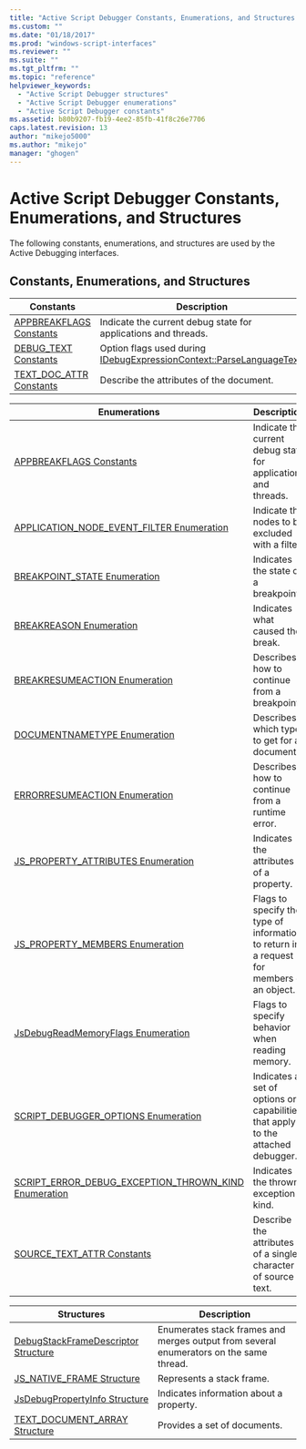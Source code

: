 ```yaml
---
title: "Active Script Debugger Constants, Enumerations, and Structures | Microsoft Docs"
ms.custom: ""
ms.date: "01/18/2017"
ms.prod: "windows-script-interfaces"
ms.reviewer: ""
ms.suite: ""
ms.tgt_pltfrm: ""
ms.topic: "reference"
helpviewer_keywords: 
  - "Active Script Debugger structures"
  - "Active Script Debugger enumerations"
  - "Active Script Debugger constants"
ms.assetid: b80b9207-fb19-4ee2-85fb-41f8c26e7706
caps.latest.revision: 13
author: "mikejo5000"
ms.author: "mikejo"
manager: "ghogen"
---
```

# Active Script Debugger Constants, Enumerations, and Structures
The following constants, enumerations, and structures are used by the Active Debugging interfaces.  
  
## Constants, Enumerations, and Structures  
  
|Constants|Description|  
|---------------|-----------------|  
|[APPBREAKFLAGS Constants](../../winscript/reference/appbreakflags-enumeration.md)|Indicate the current debug state for applications and threads.|  
|[DEBUG_TEXT Constants](../../winscript/reference/debug-text-constants.md)|Option flags used during [IDebugExpressionContext::ParseLanguageText](../../winscript/reference/idebugexpressioncontext-parselanguagetext.md).|  
|[TEXT_DOC_ATTR Constants](../../winscript/reference/text-doc-attr-constants.md)|Describe the attributes of the document.|  
  
|Enumerations|Description|  
|------------------|-----------------|  
|[APPBREAKFLAGS Constants](../../winscript/reference/appbreakflags-enumeration.md)|Indicate the current debug state for applications and threads.|  
|[APPLICATION_NODE_EVENT_FILTER Enumeration](../../winscript/reference/application-node-event-filter-enumeration.md)|Indicate the nodes to be excluded with a filter.|  
|[BREAKPOINT_STATE Enumeration](../../winscript/reference/breakpoint-state-enumeration.md)|Indicates the state of a breakpoint.|  
|[BREAKREASON Enumeration](../../winscript/reference/breakreason-enumeration.md)|Indicates what caused the break.|  
|[BREAKRESUMEACTION Enumeration](../../winscript/reference/breakresumeaction-enumeration.md)|Describes how to continue from a breakpoint.|  
|[DOCUMENTNAMETYPE Enumeration](../../winscript/reference/documentnametype-enumeration.md)|Describes which type to get for a document.|  
|[ERRORRESUMEACTION Enumeration](../../winscript/reference/errorresumeaction-enumeration.md)|Describes how to continue from a runtime error.|  
|[JS_PROPERTY_ATTRIBUTES Enumeration](../../winscript/reference/js-property-attributes-enumeration.md)|Indicates the attributes of a property.|  
|[JS_PROPERTY_MEMBERS Enumeration](../../winscript/reference/js-property-members-enumeration.md)|Flags to specify the type of information to return in a request for members of an object.|  
|[JsDebugReadMemoryFlags Enumeration](../../winscript/reference/jsdebugreadmemoryflags-enumeration.md)|Flags to specify behavior when reading memory.|  
|[SCRIPT_DEBUGGER_OPTIONS Enumeration](../../winscript/reference/script-debugger-options-enumeration.md)|Indicates a set of options or capabilities that apply to the attached debugger.|  
|[SCRIPT_ERROR_DEBUG_EXCEPTION_THROWN_KIND Enumeration](../../winscript/reference/script-error-debug-exception-thrown-kind-enumeration.md)|Indicates the thrown exception kind.|  
|[SOURCE_TEXT_ATTR Constants](../../winscript/reference/source-text-attr-enumeration.md)|Describe the attributes of a single character of source text.|  
  
|Structures|Description|  
|----------------|-----------------|  
|[DebugStackFrameDescriptor Structure](../../winscript/reference/debugstackframedescriptor-structure.md)|Enumerates stack frames and merges output from several enumerators on the same thread.|  
|[JS_NATIVE_FRAME Structure](../../winscript/reference/js-native-frame-structure.md)|Represents a stack frame.|  
|[JsDebugPropertyInfo Structure](../../winscript/reference/jsdebugpropertyinfo-structure.md)|Indicates information about a property.|  
|[TEXT_DOCUMENT_ARRAY Structure](../../winscript/reference/text-document-array-structure.md)|Provides a set of documents.|